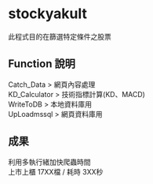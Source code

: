 # stockyakult 

此程式目的在篩選特定條件之股票

## Function 說明

Catch_Data > 網頁內容處理  
KD_Calculator > 技術指標計算(KD、MACD)  
WriteToDB > 本地資料庫用  
UpLoadmssql > 網頁資料庫用  

## 成果

利用多執行緒加快爬蟲時間  
上市上櫃 17XX檔 / 耗時 3XX秒  
